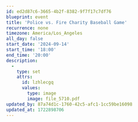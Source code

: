 ```yaml
---
id: ed2d87c6-3665-4b2f-8382-9f7f17c7df76
blueprint: event
title: 'Police vs. Fire Charity Baseball Game'
recurrence: none
timezone: America/Los_Angeles
all_day: false
start_date: '2024-09-14'
start_time: '18:00'
end_time: '20:00'
description:
  -
    type: set
    attrs:
      id: lzhlecgq
      values:
        type: image
        image: file_5710.pdf
updated_by: 87a74d1c-1760-42c5-afc1-1cc59be16098
updated_at: 1722898706
---
```

